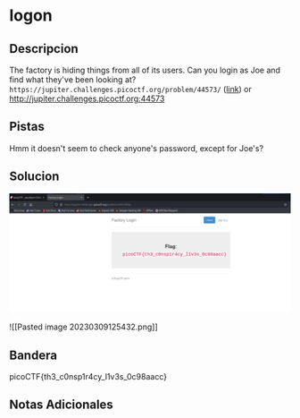 # logon
## Descripcion
The factory is hiding things from all of its users. Can you login as Joe and find what they've been looking at? `https://jupiter.challenges.picoctf.org/problem/44573/` ([link](https://jupiter.challenges.picoctf.org/problem/44573/)) or http://jupiter.challenges.picoctf.org:44573

## Pistas
Hmm it doesn't seem to check anyone's password, except for Joe's?

## Solucion 
![visible en Github](https://github.com/Alexlife2002003/ChallengesCTF/blob/main/Retos-Seguridad/Actividad%2005-%20Retos%20web%20parte%201/Pasted%20image%2020230309125432.png)

![[Pasted image 20230309125432.png]]
## Bandera
picoCTF{th3_c0nsp1r4cy_l1v3s_0c98aacc}

## Notas Adicionales 

